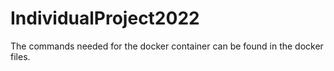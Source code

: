 # IndividualProject2022

The commands needed for the docker container can be found in the docker files.
